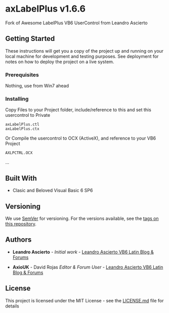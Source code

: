 # axLabelPlus v1.6.6

 Fork of Awesome LabelPlus VB6 UserControl from Leandro Ascierto

## Getting Started

These instructions will get you a copy of the project up and running on your local machine for development and testing purposes. See deployment for notes on how to deploy the project on a live system.

### Prerequisites

Nothing, use from Win7 ahead

### Installing

Copy Files to your Project folder, include/reference to this and set this usercontrol to Private

```
axLabelPlus.ctl
axLabelPlus.ctx
```

Or Compile the usercontrol to OCX (ActiveX), and reference to your VB6 Project

```
AXLPCTRL.OCX
```

...


## Built With

* Clasic and Beloved Visual Basic 6 SP6

## Versioning

We use [SemVer](http://semver.org/) for versioning. For the versions available, see the [tags on this repository](https://github.com/your/project/tags). 

## Authors

* **Leandro Ascierto** - *Initial work* - [Leandro Ascierto VB6 Latin Blog & Forums](http://leandroascierto.com/blog/)

* **AxioUK** - David Rojas *Editor & Forum User* - [Leandro Ascierto VB6 Latin Blog & Forums](http://leandroascierto.com/blog/)

## License

This project is licensed under the MIT License - see the [LICENSE.md](LICENSE.md) file for details

